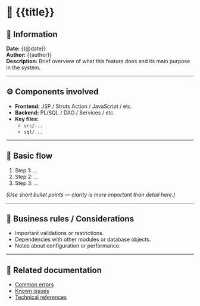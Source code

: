# 🧩 {{title}}

## 🧾 Information
**Date:** {{@date}}  
**Author:** {{author}}  
**Description:** Brief overview of what this feature does and its main purpose in the system.

---

## ⚙️ Components involved
- **Frontend:** JSP / Struts Action / JavaScript / etc.  
- **Backend:** PL/SQL / DAO / Services / etc.  
- **Key files:**  
  - `src/...`  
  - `sql/...`

---

## 🔁 Basic flow
1. Step 1: ...
2. Step 2: ...
3. Step 3: ...

*(Use short bullet points — clarity is more important than detail here.)*

---

## 🧠 Business rules / Considerations
- Important validations or restrictions.  
- Dependencies with other modules or database objects.  
- Notes about configuration or performance.

---

## 🧭 Related documentation
- [Common errors](../common_errors/README.md)  
- [Known issues](../issues/README.md)  
- [Technical references](../references/README.md)
